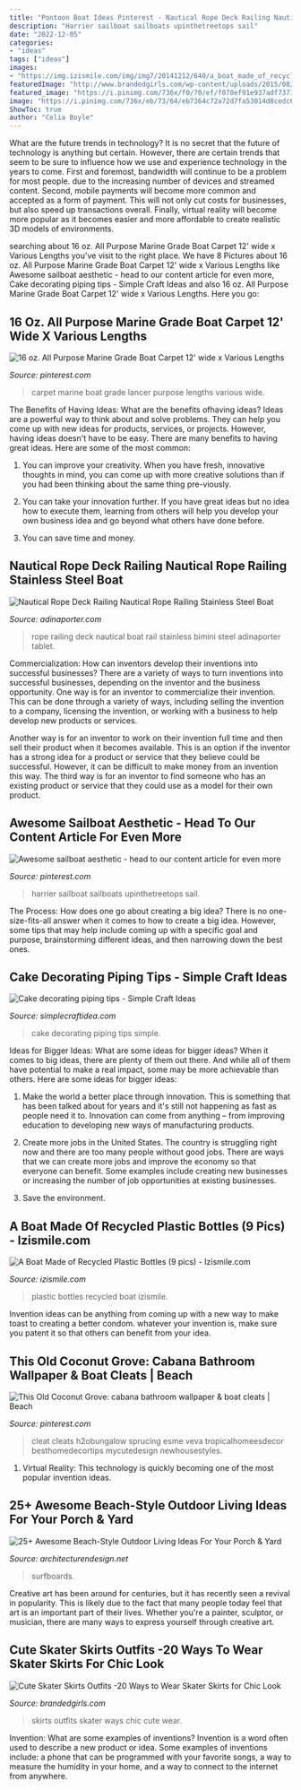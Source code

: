 ```yaml
---
title: "Pontoon Boat Ideas Pinterest - Nautical Rope Deck Railing Nautical Rope Railing Stainless Steel Boat"
description: "Harrier sailboat sailboats upinthetreetops sail"
date: "2022-12-05"
categories:
- "ideas"
tags: ["ideas"]
images:
- "https://img.izismile.com/img/img7/20141212/640/a_boat_made_of_recycled_plastic_bottles_640_11.jpg"
featuredImage: "http://www.brandedgirls.com/wp-content/uploads/2015/08/e24505a90a7101647c3012b4bb5a94ab.jpg"
featured_image: "https://i.pinimg.com/736x/f0/70/ef/f070ef91e937adf7373c0d540803bb4e.jpg"
image: "https://i.pinimg.com/736x/eb/73/64/eb7364c72a72d7fa53014d8cedc68dc5.jpg"
ShowToc: true
author: "Celia Boyle"
---
```



What are the future trends in technology?
It is no secret that the future of technology is anything but certain. However, there are certain trends that seem to be sure to influence how we use and experience technology in the years to come. 
First and foremost, bandwidth will continue to be a problem for most people. due to the increasing number of devices and streamed content. Second, mobile payments will become more common and accepted as a form of payment. This will not only cut costs for businesses, but also speed up transactions overall. Finally, virtual reality will become more popular as it becomes easier and more affordable to create realistic 3D models of environments.

	

		
searching about 16 oz. All Purpose Marine Grade Boat Carpet 12&#039; wide x Various Lengths you've visit to the right place. We have 8 Pictures about 16 oz. All Purpose Marine Grade Boat Carpet 12&#039; wide x Various Lengths like Awesome sailboat aesthetic - head to our content article for even more, Cake decorating piping tips - Simple Craft Ideas and also 16 oz. All Purpose Marine Grade Boat Carpet 12&#039; wide x Various Lengths. Here you go:
		
    
## 16 Oz. All Purpose Marine Grade Boat Carpet 12&#039; Wide X Various Lengths

<img loading=lazy src="https://i.pinimg.com/736x/eb/73/64/eb7364c72a72d7fa53014d8cedc68dc5.jpg" onerror="this.onerror=null;this.src='https://tse1.mm.bing.net/th?id=OIP.0BuKpzSvfHDSsiie1wsh_QHaMY&amp;pid=15.1';" alt="16 oz. All Purpose Marine Grade Boat Carpet 12&#039; wide x Various Lengths">

_Source: pinterest.com_

>carpet marine boat grade lancer purpose lengths various wide. 

	

The Benefits of Having Ideas: What are the benefits ofhaving ideas?
Ideas are a powerful way to think about and solve problems. They can help you come up with new ideas for products, services, or projects. However, having ideas doesn't have to be easy. There are many benefits to having great ideas. Here are some of the most common:
1) You can improve your creativity. When you have fresh, innovative thoughts in mind, you can come up with more creative solutions than if you had been thinking about the same thing pre-viously.

2) You can take your innovation further. If you have great ideas but no idea how to execute them, learning from others will help you develop your own business idea and go beyond what others have done before.

3) You can save time and money.

    
## Nautical Rope Deck Railing Nautical Rope Railing Stainless Steel Boat

<img loading=lazy src="https://www.adinaporter.com/wp-content/uploads/thon/nautical-rope-deck-railing-nautical-rope-railing-stainless-steel-boat-bimini-rail-of-nautical-rope-deck-railing-1024x600.jpg" onerror="this.onerror=null;this.src='https://tse4.mm.bing.net/th?id=OIP.mXKqeSITHL5wfjgouaOKxwHaEV&amp;pid=15.1';" alt="Nautical Rope Deck Railing Nautical Rope Railing Stainless Steel Boat">

_Source: adinaporter.com_

>rope railing deck nautical boat rail stainless bimini steel adinaporter tablet. 

	

Commercialization: How can inventors develop their inventions into successful businesses?
There are a variety of ways to turn inventions into successful businesses, depending on the inventor and the business opportunity. 
One way is for an inventor to commercialize their invention. This can be done through a variety of ways, including selling the invention to a company, licensing the invention, or working with a business to help develop new products or services. 

Another way is for an inventor to work on their invention full time and then sell their product when it becomes available. This is an option if the inventor has a strong idea for a product or service that they believe could be successful. However, it can be difficult to make money from an invention this way. 
The third way is for an inventor to find someone who has an existing product or service that they could use as a model for their own product.

    
## Awesome Sailboat Aesthetic - Head To Our Content Article For Even More

<img loading=lazy src="https://i.pinimg.com/736x/f0/db/e3/f0dbe32de823487aacd818e0c06881ec.jpg" onerror="this.onerror=null;this.src='https://tse3.mm.bing.net/th?id=OIP.hzzaiR-0h0rmG1x4SdLBWgHaJ3&amp;pid=15.1';" alt="Awesome sailboat aesthetic - head to our content article for even more">

_Source: pinterest.com_

>harrier sailboat sailboats upinthetreetops sail. 

	

The Process: How does one go about creating a big idea?
There is no one-size-fits-all answer when it comes to how to create a big idea. However, some tips that may help include coming up with a specific goal and purpose, brainstorming different ideas, and then narrowing down the best ones.

    
## Cake Decorating Piping Tips - Simple Craft Ideas

<img loading=lazy src="https://simplecraftidea.com/wp-content/uploads/2015/11/11745323_1045128772178867_7368435860878284430_n7.jpg" onerror="this.onerror=null;this.src='https://tse3.mm.bing.net/th?id=OIP.lRzugAbtq_9juu9GRAH7fwHaLG&amp;pid=15.1';" alt="Cake decorating piping tips - Simple Craft Ideas">

_Source: simplecraftidea.com_

>cake decorating piping tips simple. 

	

Ideas for Bigger Ideas: What are some ideas for bigger ideas?
When it comes to big ideas, there are plenty of them out there. And while all of them have potential to make a real impact, some may be more achievable than others. Here are some ideas for bigger ideas:
1. Make the world a better place through innovation. This is something that has been talked about for years and it's still not happening as fast as people need it to. Innovation can come from anything – from improving education to developing new ways of manufacturing products.

2. Create more jobs in the United States. The country is struggling right now and there are too many people without good jobs. There are ways that we can create more jobs and improve the economy so that everyone can benefit. Some examples include creating new businesses or increasing the number of job opportunities at existing businesses.

3. Save the environment.

    
## A Boat Made Of Recycled Plastic Bottles (9 Pics) - Izismile.com

<img loading=lazy src="https://img.izismile.com/img/img7/20141212/640/a_boat_made_of_recycled_plastic_bottles_640_11.jpg" onerror="this.onerror=null;this.src='https://tse2.mm.bing.net/th?id=OIP.-WEY1jaWYaEHre8YnYQDhAAAAA&amp;pid=15.1';" alt="A Boat Made of Recycled Plastic Bottles (9 pics) - Izismile.com">

_Source: izismile.com_

>plastic bottles recycled boat izismile. 

	

Invention ideas can be anything from coming up with a new way to make toast to creating a better condom. whatever your invention is, make sure you patent it so that others can benefit from your idea.

    
## This Old Coconut Grove: Cabana Bathroom Wallpaper &amp; Boat Cleats | Beach

<img loading=lazy src="https://i.pinimg.com/736x/f0/70/ef/f070ef91e937adf7373c0d540803bb4e.jpg" onerror="this.onerror=null;this.src='https://tse4.mm.bing.net/th?id=OIP.bbnD91Z3voihAdG8XHO6ewHaJ3&amp;pid=15.1';" alt="This Old Coconut Grove: cabana bathroom wallpaper &amp; boat cleats | Beach">

_Source: pinterest.com_

>cleat cleats h2obungalow sprucing esme veva tropicalhomeesdecor besthomedecortips mycutedesign newhousestyles. 

	

1. Virtual Reality: This technology is quickly becoming one of the most popular invention ideas.

    
## 25+ Awesome Beach-Style Outdoor Living Ideas For Your Porch &amp; Yard

<img loading=lazy src="https://cdn.architecturendesign.net/wp-content/uploads/2015/07/AD-Beach-Style-Outdoor-Living-Ideas-17.jpg" onerror="this.onerror=null;this.src='https://tse3.mm.bing.net/th?id=OIP.f4KXxdrTKzKC686p1PpgbAHaJ4&amp;pid=15.1';" alt="25+ Awesome Beach-Style Outdoor Living Ideas For Your Porch &amp; Yard">

_Source: architecturendesign.net_

>surfboards. 

	

Creative art has been around for centuries, but it has recently seen a revival in popularity. This is likely due to the fact that many people today feel that art is an important part of their lives. Whether you're a painter, sculptor, or musician, there are many ways to express yourself through creative art.

    
## Cute Skater Skirts Outfits -20 Ways To Wear Skater Skirts For Chic Look

<img loading=lazy src="http://www.brandedgirls.com/wp-content/uploads/2015/08/e24505a90a7101647c3012b4bb5a94ab.jpg" onerror="this.onerror=null;this.src='https://tse4.mm.bing.net/th?id=OIP.V_8cFyGGCPMmhcrWzE9EDwHaLH&amp;pid=15.1';" alt="Cute Skater Skirts Outfits -20 Ways to Wear Skater Skirts for Chic Look">

_Source: brandedgirls.com_

>skirts outfits skater ways chic cute wear. 

	

Invention: What are some examples of inventions?
Invention is a word often used to describe a new product or idea. Some examples of inventions include: a phone that can be programmed with your favorite songs, a way to measure the humidity in your home, and a way to connect to the internet from anywhere.

